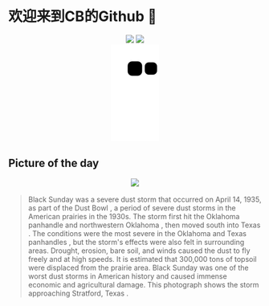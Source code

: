 
# 欢迎来到CB的Github 👋

<div align="center">
  <img height="137px" src="https://github-readme-stats.vercel.app/api?username=SuperCB&show_icons=true&theme=radical" />
  <img height="137px" src="https://github-readme-stats.vercel.app/api/top-langs/?username=SuperCB&hide_title=true&hide_border=true&layout=compact&langs_count=6&text_color=000&icon_color=fff" />
</div>


<div align="center">
    <img src="./contribution-snake/github-contribution-grid-snake.svg" />
</div>



## Picture of the day
<div align="center">
  <img width=400px src="https://upload.wikimedia.org/wikipedia/commons/thumb/d/d2/Dust_storm_approaching_Stratford%2C_Texas.jpg/960px-Dust_storm_approaching_Stratford%2C_Texas.jpg" />
</div>

>Black Sunday  was a severe  dust storm  that occurred on April 14, 1935, as part of the  Dust Bowl , a period of severe dust storms in the American  prairies  in the 1930s. The storm first hit the  Oklahoma panhandle  and northwestern  Oklahoma , then moved south into  Texas . The conditions were the most severe in the Oklahoma and  Texas panhandles , but the storm's effects were also felt in surrounding areas. Drought, erosion, bare soil, and winds caused the dust to fly freely and at high speeds. It is estimated that 300,000 tons of  topsoil  were displaced from the prairie area. Black Sunday was one of the worst dust storms in American history and caused immense economic and agricultural damage. This photograph shows the storm approaching  Stratford, Texas .


